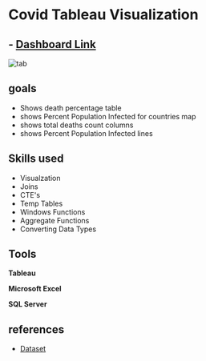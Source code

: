 

# Covid Tableau Visualization

 ## - [Dashboard Link](https://public.tableau.com/shared/8HD7TQN2J?:display_count=n&:origin=viz_share_link)


![tab](https://user-images.githubusercontent.com/75029506/152098660-8ae79181-5421-4d78-b72c-3c9a1e9c8359.jpg)

## goals

- Shows death percentage table
- shows Percent Population Infected for countries map
- shows total deaths count columns
- shows Percent Population Infected lines


## Skills used
- Visualzation
- Joins
- CTE's
- Temp Tables
- Windows Functions
- Aggregate Functions
- Converting Data Types

## Tools
**Tableau**

 **Microsoft Excel** 
 
 **SQL Server**



## references

 - [Dataset](https://ourworldindata.org/covid-deaths)
 
